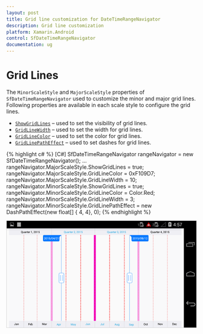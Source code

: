 ```yaml
---
layout: post
title: Grid line customization for DateTimeRangeNavigator
description: Grid line customization
platform: Xamarin.Android
control: SfDateTimeRangeNavigator
documentation: ug
---
```


# Grid Lines

The `MinorScaleStyle` and `MajorScaleStyle` properties of `SfDateTimeRangeNavigator` used to customize the minor and major grid lines. Following properties are available in each scale style to configure the grid lines.

* [`ShowGridLines`](https://help.syncfusion.com/cr/cref_files/xamarin-android/Syncfusion.SfChart.Android~Com.Syncfusion.Rangenavigator.ScaleStyle~ShowGridLines.html) – used to set the visibility of grid lines.
* [`GridLineWidth`](https://help.syncfusion.com/cr/cref_files/xamarin-android/Syncfusion.SfChart.Android~Com.Syncfusion.Rangenavigator.ScaleStyle~GridLineWidth.html) – used to set the width for grid lines.
* [`GridLineColor`](https://help.syncfusion.com/cr/cref_files/xamarin-android/Syncfusion.SfChart.Android~Com.Syncfusion.Rangenavigator.ScaleStyle~GridLineColor.html) – used to set the color for grid lines.
* [`GridLinePathEffect`](https://help.syncfusion.com/cr/cref_files/xamarin-android/Syncfusion.SfChart.Android~Com.Syncfusion.Rangenavigator.ScaleStyle~GridLinePathEffect.html) – used to set dashes for grid lines.

{% highlight c# %}
[C#]
SfDateTimeRangeNavigator rangeNavigator = new SfDateTimeRangeNavigator();
...
rangeNavigator.MajorScaleStyle.ShowGridLines = true;
rangeNavigator.MajorScaleStyle.GridLineColor =  0xF109D7;
rangeNavigator.MajorScaleStyle.GridLineWidth = 10;
rangeNavigator.MinorScaleStyle.ShowGridLines = true;
rangeNavigator.MinorScaleStyle.GridLineColor = Color.Red;
rangeNavigator.MinorScaleStyle.GridLineWidth = 3;
rangeNavigator.MinorScaleStyle.GridLinePathEffect = new DashPathEffect(new float[] { 4, 4}, 0);
{% endhighlight %}

![](gridline_images/gridline_img1.png)


